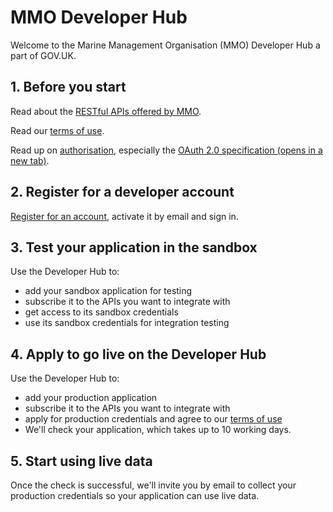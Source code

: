 # MMO Developer Hub

Welcome to the Marine Management Organisation (MMO) Developer Hub a part of GOV.UK.

## 1. Before you start
Read about the [RESTful APIs offered by MMO](/apis).

Read our [terms of use](/terms-of-use).

Read up on [authorisation](/authorisation), especially the [OAuth 2.0 specification (opens in a new tab)](https://oauth.net/2/).

## 2. Register for a developer account
[Register for an account](/register), activate it by email and sign in.

## 3. Test your application in the sandbox
Use the Developer Hub to:
  - add your sandbox application for testing
  - subscribe it to the APIs you want to integrate with
  - get access to its sandbox credentials
  - use its sandbox credentials for integration testing

## 4. Apply to go live on the Developer Hub
Use the Developer Hub to:
  - add your production application
  - subscribe it to the APIs you want to integrate with
  - apply for production credentials and agree to our [terms of use](/terms-of-use)
  - We'll check your application, which takes up to 10 working days.

## 5. Start using live data
Once the check is successful, we'll invite you by email to collect your production credentials so your application can use live data.

